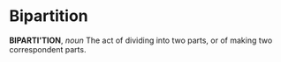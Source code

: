 # Bipartition

**BIPARTI'TION**, _noun_ The act of dividing into two parts, or of making two correspondent parts.
